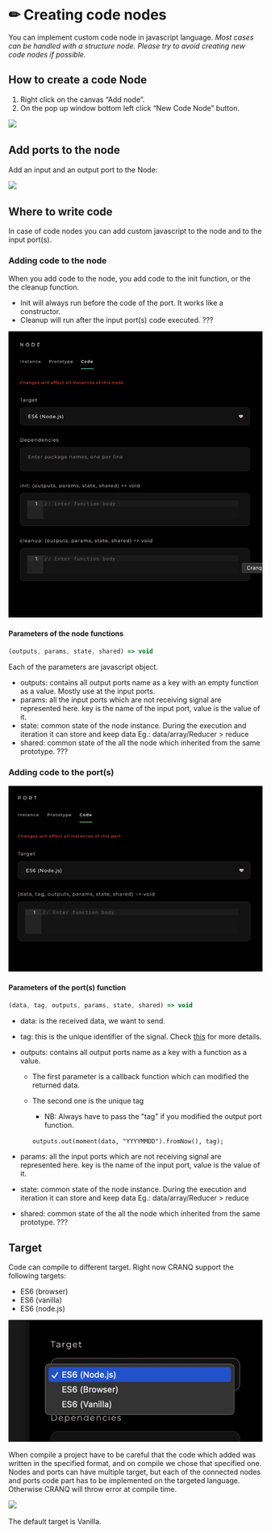 # ✏ Creating code nodes

You can implement custom code node in javascript language. _Most cases can be handled with a structure node. Please try to avoid creating new code nodes if possible._  &#x20;

## How to create a code Node

1. Right click on the canvas “Add node”.
2. On the pop up window bottom left click “New Code Node” button.

![](../../.gitbook/assets/add\_code\_node.gif)

## Add ports to the node

Add an input and an output port to the Node:&#x20;

![](../../.gitbook/assets/add\_ports\_to\_node.gif)

## Where to write code&#x20;

In case of code nodes you can add custom javascript to the node and to the input port(s).&#x20;

### Adding code to the node

When you add code to the node, you add code to the init function, or the the cleanup function.&#x20;

* Init will always run before the code of the port. It works like a constructor.&#x20;
* Cleanup will run after the input port(s) code executed. ???

![](../../.gitbook/assets/image.png)&#x20;

#### Parameters of the node functions

```javascript
(outputs, params, state, shared) => void
```

Each of the parameters are javascript object.

* outputs:  contains all output ports name as a key with an empty function as a value. Mostly use at the input ports.
* params:  all the input ports which are not receiving signal are represented here. key is the name of the input port, value is the value of it.
* state: common state of the node instance. During the execution and iteration it can store and keep data    Eg.: data/array/Reducer > reduce&#x20;
* shared: common state of the all the node which inherited from the same prototype.  ???

### Adding code to the port(s)

![](<../../.gitbook/assets/image (1).png>)

#### Parameters of the port(s) function

```javascript
(data, tag, outputs, params, state, shared) => void
```

* data: is the received data, we want to send.
* tag: this is the unique identifier of the signal. Check [this](../../course/103.md#tag) for more details.
*   outputs: contains all output ports name as a key with a function as a value.&#x20;

    * The first parameter is a callback function which can modified the returned data.
    *   The second one  is the unique tag

        * NB: Always have to pass the "tag" if you modified the output port function. &#x20;

        `outputs.out(moment(data, "YYYYMMDD").fromNow(), tag);`&#x20;


* params: all the input ports which are not receiving signal are represented here. key is the name of the input port, value is the value of it.
* state: common state of the node instance. During the execution and iteration it can store and keep data    Eg.: data/array/Reducer > reduce&#x20;
* shared: common state of the all the node which inherited from the same prototype.  ???



## Target

Code can compile to different target. Right now CRANQ support the following targets:&#x20;

* ES6 (browser)
* ES6 (vanilla)
* ES6 (node.js)

![](<../../.gitbook/assets/image (2).png>)&#x20;

When compile a project have to be careful that the code which added was written in the specified format, and on compile we chose that specified one. Nodes and ports can have multiple target, but each of the connected nodes and ports code part has to be implemented on the targeted language. Otherwise CRANQ will throw error at compile time.

![](../../.gitbook/assets/compile\_to\_node.gif)

The default target is Vanilla.











